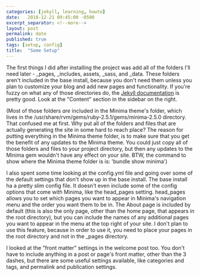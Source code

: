 ```yaml
---
categories: [jekyll, learning, howto]
date:   2018-12-21 09:45:00 -0500
excerpt_separator: <!--more-->
layout: post
permalink: date
published: true
tags: [setup, config]
title:  "Some Setup"
---
```


The first things I did after installing the project was add all of the folders I'll need later - _pages, _includes, assets, _sass, and _data. These folders aren't included in the base install, because you don't need them unless you plan to customize your blog and add new pages and functionality. If you're fuzzy on what any of those directories do, the [Jekyll documentation](https://jekyllrb.com/docs/) is pretty good. Look at the "Content" section in the sidebar on the right.

(Most of those folders _are_ included in the Minima theme's folder, which lives in the /usr/share/rvm/gems/ruby-2.5.1/gems/minima-2.5.0 directory. That confused me at first. Why put all of the folders and files that are actually generating the site in some hard to reach place? The reason for putting everything in the Minima theme folder, is to make sure that you get the benefit of any updates to the Minima theme. You could just copy all of those folders and files to your project directory, but then any updates to the Minima gem wouldn't have any effect on your site. BTW, the command to show where the Minima theme folder is is: 'bundle show minima') 

I also spent some time looking at the config.yml file and going over some of the default settings that don't show up in the base install. The base install ha a pretty slim config file. It doesn't even include some of the config options that come with Minima, like the head_pages setting. head_pages allows you to set which pages you want to appear in Minima's navigation menu and the order you want them to be in. The About page is included by default (this is also the only page, other than the home page, that appears in the root directory), but you can include the names of any additional pages you want to appear in the menu at the top right of your site. I don't plan to use this feature, because in order to use it, you need to place your pages in the root directory and not in the _pages directory.

I looked at the "front matter" settings in the welcome post too. You don't have to include anything in a post or page's front matter, other than the 3 dashes, but there are some useful settings available, like categories and tags, and permalink and publication settings.